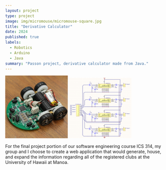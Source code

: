 ```yaml
---
layout: project
type: project
image: img/micromouse/micromouse-square.jpg
title: "Derivative Calculator"
date: 2024
published: true
labels:
  - Robotics
  - Arduino
  - Java
summary: "Passon project, derivative calculator made from Java."
---
```



<div class="text-center p-4">
  <img width="200px" src="../img/micromouse/micromouse-robot-2.jpg" class="img-thumbnail" >
  <img width="200px" src="../img/micromouse/micromouse-circuit.png" class="img-thumbnail" >
</div>

For the final project portion of our software engineering course ICS 314, my group and I choose to create a web application that would generate, house, and expand the information regarding all of the registered clubs at the University of Hawaii at Manoa.  
